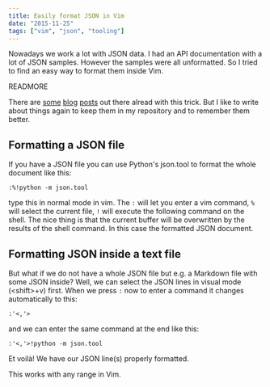 ```yaml
---
title: Easily format JSON in Vim
date: "2015-11-25"
tags: ["vim", "json", "tooling"]
---
```


Nowadays we work a lot with JSON data. I had an API documentation with a lot of JSON samples. However the samples were all unformatted. So I tried to find an easy way to format them inside Vim.

READMORE

There are [some][1] [blog][2] [posts][3] out there alread with this trick. But I like to write about things again to keep them in my repository and to remember them better.

## Formatting a JSON file

If you have a JSON file you can use Python's json.tool to format the whole document like this:

```vim
:%!python -m json.tool
```

type this in normal mode in vim. The `:` will let you enter a vim command, `%` will select the current file, `!` will execute the following command on the shell.
The nice thing is that the current buffer will be overwritten by the results of the shell command. In this case the formatted JSON document.

## Formatting JSON inside a text file

But what if we do not have a whole JSON file but e.g. a Markdown file with some JSON inside? Well, we can select the JSON lines in visual mode (&lt;shift&gt;+v) first.
When we press `:` now to enter a command it changes automatically to this:

```vim
:'<,'>
```

and we can enter the same command at the end like this:

```vim
:'<,'>!python -m json.tool
```

Et voilà! We have our JSON line(s) properly formatted.

This works with any range in Vim.

[1]: https://coderwall.com/p/faceag/format-json-in-vim
[2]: http://blog.realnitro.be/2010/12/20/format-json-in-vim-using-pythons-jsontool-module/
[3]: https://pascalprecht.github.io/2014/07/10/pretty-print-json-in-vim/